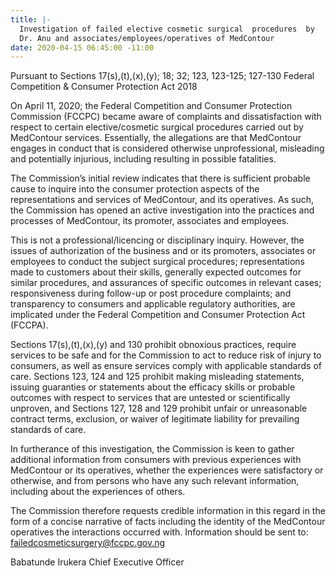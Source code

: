 ```yaml
---
title: |-
  Investigation of failed elective cosmetic surgical  procedures  by
  Dr. Anu and associates/employees/operatives of MedContour
date: 2020-04-15 06:45:00 -11:00
---
```


Pursuant to Sections 17(s),(t),(x),(y); 18; 32; 123, 123-125; 127-130 Federal Competition & Consumer Protection Act 2018


On April 11, 2020; the Federal Competition and Consumer Protection Commission (FCCPC) became aware of complaints and dissatisfaction with respect to certain elective/cosmetic surgical procedures carried out by MedContour services. Essentially, the allegations are that MedContour engages in conduct that is considered otherwise unprofessional, misleading and potentially injurious, including resulting in possible fatalities.

The Commission’s initial review indicates that there is sufficient probable cause to inquire into the consumer protection aspects of the representations and services of MedContour, and its operatives.  As such, the Commission has opened an active investigation into the practices and processes of MedContour, its promoter, associates and employees.

This is not a professional/licencing or disciplinary inquiry. However, the issues of authorization of the business and or its promoters, associates or employees to conduct the subject surgical procedures; representations made to customers about their skills, generally expected outcomes for similar procedures, and assurances of specific outcomes in relevant cases; responsiveness during follow-up or post procedure complaints;  and transparency to consumers and applicable regulatory authorities, are implicated under the Federal Competition and Consumer Protection Act (FCCPA).

Sections 17(s),(t),(x),(y) and 130 prohibit obnoxious practices, require services to be safe and for the Commission to act to reduce risk of injury to consumers, as well as ensure services comply with applicable standards of care.  Sections 123, 124 and 125 prohibit making misleading statements, issuing guaranties or statements about the efficacy skills or probable outcomes with respect to services that are untested or scientifically unproven, and Sections 127, 128 and 129 prohibit unfair or unreasonable contract terms, exclusion, or waiver of legitimate liability for prevailing standards of care.

In furtherance of this investigation, the Commission is keen to gather additional information from consumers with previous experiences with MedContour or its operatives, whether the experiences were satisfactory or otherwise, and from persons who have any such relevant information, including about the experiences of others. 

The Commission therefore requests credible information in this regard in the form of a concise narrative of facts including the identity of the MedContour operatives the interactions occurred with.   Information should be sent to: failedcosmeticsurgery@fccpc.gov.ng


Babatunde Irukera
Chief Executive Officer
